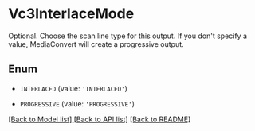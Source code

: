 # Vc3InterlaceMode

Optional. Choose the scan line type for this output. If you don't specify a value, MediaConvert will create a progressive output.

## Enum

* `INTERLACED` (value: `'INTERLACED'`)

* `PROGRESSIVE` (value: `'PROGRESSIVE'`)

[[Back to Model list]](../README.md#documentation-for-models) [[Back to API list]](../README.md#documentation-for-api-endpoints) [[Back to README]](../README.md)


